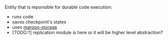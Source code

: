 Entity that is reponsible for durable code execution:
- runs code
- saves checkpoint's states
- uses [maroon-storage](./maroon-storage.md) 
- [TODO:?] replication module is here or it will be higher level abstraction?
